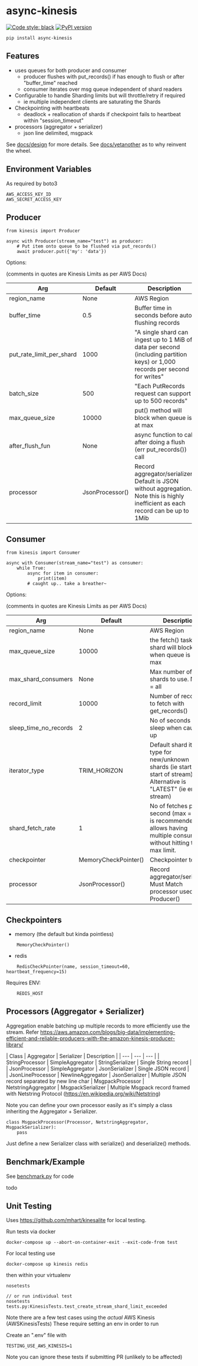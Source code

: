 # async-kinesis

[![Code style: black](https://img.shields.io/badge/code%20style-black-000000.svg)](https://github.com/python/black) [![PyPI version](https://badge.fury.io/py/async-kinesis.svg)](https://badge.fury.io/py/async-kinesis)

```
pip install async-kinesis
```

## Features

- uses queues for both producer and consumer
  - producer flushes with put_records() if has enough to flush or after "buffer_time" reached
  - consumer iterates over msg queue independent of shard readers
- Configurable to handle Sharding limits but will throttle/retry if required
  - ie multiple independent clients are saturating the Shards
- Checkpointing with heartbeats
  - deadlock + reallocation of shards if checkpoint fails to heartbeat within "session_timeout"
- processors (aggregator + serializer)
    - json line delimited, msgpack


See [docs/design](./docs/DESIGN.md) for more details.
See [docs/yetanother](docs/YETANOTHER.md) as to why reinvent the wheel.

## Environment Variables

As required by boto3

```
AWS_ACCESS_KEY_ID
AWS_SECRET_ACCESS_KEY
```

## Producer

    from kinesis import Producer

    async with Producer(stream_name="test") as producer:
        # Put item onto queue to be flushed via put_records()
        await producer.put({'my': 'data'})


Options:

(comments in quotes are Kinesis Limits as per AWS Docs)

| Arg | Default | Description |
| --- | --- | --- |
| region_name | None | AWS Region |
| buffer_time | 0.5 | Buffer time in seconds before auto flushing records |
| put_rate_limit_per_shard | 1000 | "A single shard can ingest up to 1 MiB of data per second (including partition keys) or 1,000 records per second for writes" |
| batch_size | 500 | "Each PutRecords request can support up to 500 records" |
| max_queue_size | 10000 | put() method will block when queue is at max |
| after_flush_fun | None | async function to call after doing a flush (err put_records()) call |
| processor | JsonProcessor() | Record aggregator/serializer. Default is JSON without aggregation. Note this is highly inefficient as each record can be up to 1Mib |


## Consumer

    from kinesis import Consumer

    async with Consumer(stream_name="test") as consumer:
        while True:
            async for item in consumer:
                print(item)
            # caught up.. take a breather~


Options:

(comments in quotes are Kinesis Limits as per AWS Docs)


| Arg | Default | Description |
| --- | --- | --- |
| region_name | None | AWS Region |
| max_queue_size | 10000 | the fetch() task shard will block when queue is at max |
| max_shard_consumers | None | Max number of shards to use. None = all |
| record_limit | 10000 | Number of records to fetch with get_records() |
| sleep_time_no_records | 2 | No of seconds to sleep when caught up |
| iterator_type | TRIM_HORIZON | Default shard iterator type for new/unknown shards (ie start from start of stream). Alternative is "LATEST" (ie end of stream) |
| shard_fetch_rate | 1 | No of fetches per second (max = 5). 1 is recommended as allows having multiple consumers without hitting the max limit. |
| checkpointer | MemoryCheckPointer() | Checkpointer to use |
| processor | JsonProcessor() |  Record aggregator/serializer. Must Match processor used by Producer() |


## Checkpointers

- memory (the default but kinda pointless)

```
    MemoryCheckPointer()
```

- redis

```
    RedisCheckPointer(name, session_timeout=60, heartbeat_frequency=15)
```

Requires ENV:

```
    REDIS_HOST
```

## Processors (Aggregator + Serializer)


Aggregation enable batching up multiple records to more efficiently use the stream.
Refer https://aws.amazon.com/blogs/big-data/implementing-efficient-and-reliable-producers-with-the-amazon-kinesis-producer-library/


| Class | Aggregator | Serializer | Description |
| --- | --- | --- |
| StringProcessor | SimpleAggregator | StringSerializer | Single String record |
| JsonProcessor | SimpleAggregator | JsonSerializer | Single JSON record |
| JsonLineProcessor | NewlineAggregator | JsonSerializer | Multiple JSON record separated by new line char
| MsgpackProcessor | NetstringAggregator | MsgpackSerializer | Multiple Msgpack record framed with Netstring Protocol (https://en.wikipedia.org/wiki/Netstring)

Note you can define your own processor easily as it's simply a class inheriting the Aggregator + Serializer.

```
class MsgpackProcessor(Processor, NetstringAggregator, MsgpackSerializer):
    pass
```

Just define a new Serializer class with serialize() and deserialize() methods.



## Benchmark/Example

See [benchmark.py](./benchmark.py) for code

todo

## Unit Testing

Uses https://github.com/mhart/kinesalite for local testing.

Run tests via docker

```
docker-compose up --abort-on-container-exit --exit-code-from test
```

For local testing use

```
docker-compose up kinesis redis
```

then within your virtualenv

```
nosetests

// or run individual test
nosetests tests.py:KinesisTests.test_create_stream_shard_limit_exceeded
```

Note there are a few test cases using the *actual* AWS Kinesis (AWSKinesisTests)
These require setting an env in order to run

Create an ".env" file with

```
TESTING_USE_AWS_KINESIS=1
```

Note you can ignore these tests if submitting PR (unlikely to be affected)



